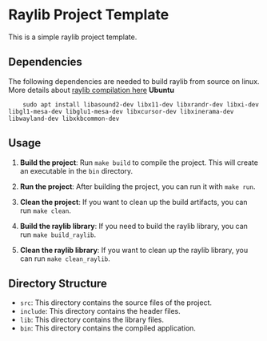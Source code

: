 # Raylib Project Template

This is a simple raylib project template.

## Dependencies

The following dependencies are needed to build raylib from source on linux. More details about [raylib compilation here](https://github.com/raysan5/raylib/wiki/Working-on-GNU-Linux#build-raylib-using-cmake)
**Ubuntu**

        sudo apt install libasound2-dev libx11-dev libxrandr-dev libxi-dev libgl1-mesa-dev libglu1-mesa-dev libxcursor-dev libxinerama-dev libwayland-dev libxkbcommon-dev

## Usage

1. **Build the project**: Run `make build` to compile the project. This will create an executable in the `bin` directory.

2. **Run the project**: After building the project, you can run it with `make run`.

3. **Clean the project**: If you want to clean up the build artifacts, you can run `make clean`.

4. **Build the raylib library**: If you need to build the raylib library, you can run `make build_raylib`.

5. **Clean the raylib library**: If you want to clean up the raylib library, you can run `make clean_raylib`.

## Directory Structure

- `src`: This directory contains the source files of the project.
- `include`: This directory contains the header files.
- `lib`: This directory contains the library files.
- `bin`: This directory contains the compiled application.
